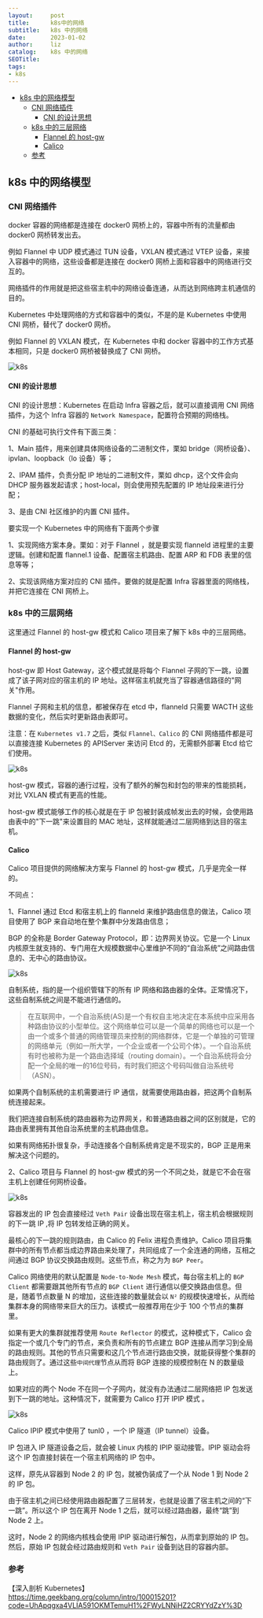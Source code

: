 ```yaml
---
layout:     post
title:      k8s中的网络
subtitle:   k8s 中的网络  
date:       2023-01-02
author:     liz
catalog:    k8s 中的网络  
SEOTitle:   
tags:
- k8s
---
```


<!-- START doctoc generated TOC please keep comment here to allow auto update -->
<!-- DON'T EDIT THIS SECTION, INSTEAD RE-RUN doctoc TO UPDATE -->

- [k8s 中的网络模型](#k8s-%E4%B8%AD%E7%9A%84%E7%BD%91%E7%BB%9C%E6%A8%A1%E5%9E%8B)
  - [CNI 网络插件](#cni-%E7%BD%91%E7%BB%9C%E6%8F%92%E4%BB%B6)
    - [CNI 的设计思想](#cni-%E7%9A%84%E8%AE%BE%E8%AE%A1%E6%80%9D%E6%83%B3)
  - [k8s 中的三层网络](#k8s-%E4%B8%AD%E7%9A%84%E4%B8%89%E5%B1%82%E7%BD%91%E7%BB%9C)
    - [Flannel 的 host-gw](#flannel-%E7%9A%84-host-gw)
    - [Calico](#calico)
  - [参考](#%E5%8F%82%E8%80%83)

<!-- END doctoc generated TOC please keep comment here to allow auto update -->

## k8s 中的网络模型

### CNI 网络插件

docker 容器的网络都是连接在 docker0 网桥上的，容器中所有的流量都由  docker0 网桥转发出去。

例如 Flannel 中 UDP 模式通过 TUN 设备，VXLAN 模式通过 VTEP 设备，来接入容器中的网络，这些设备都是连接在 docker0 网桥上面和容器中的网络进行交互的。

网络插件的作用就是把这些宿主机中的网络设备连通，从而达到网络跨主机通信的目的。

Kubernetes 中处理网络的方式和容器中的类似，不是的是 Kubernetes 中使用 CNI 网桥，替代了 docker0 网桥。

例如 Flannel 的 VXLAN 模式，在 Kubernetes 中和  docker 容器中的工作方式基本相同，只是 docker0 网桥被替换成了 CNI 网桥。

<img src="/img/k8s/k8s-flannel-vxlan-cni.png"  alt="k8s" />       

#### CNI 的设计思想

CNI 的设计思想：Kubernetes 在启动 Infra 容器之后，就可以直接调用 CNI 网络插件，为这个 Infra 容器的 `Network Namespace`，配置符合预期的网络栈。

CNI 的基础可执行文件有下面三类：

1、Main 插件，用来创建具体网络设备的二进制文件，栗如 bridge（网桥设备）、ipvlan、loopback（lo 设备）等；

2、IPAM 插件，负责分配 IP 地址的二进制文件，栗如 dhcp，这个文件会向 DHCP 服务器发起请求；host-local，则会使用预先配置的 IP 地址段来进行分配；

3、是由 CNI 社区维护的内置 CNI 插件。

要实现一个 Kubernetes 中的网络有下面两个步骤

1、实现网络方案本身。栗如：对于 Flannel ，就是要实现 flanneld 进程里的主要逻辑。创建和配置 flannel.1 设备、配置宿主机路由、配置 ARP 和 FDB 表里的信息等等；

2、实现该网络方案对应的 CNI 插件。要做的就是配置 Infra 容器里面的网络栈，并把它连接在 CNI 网桥上。

### k8s 中的三层网络

这里通过 Flannel 的 host-gw 模式和 Calico 项目来了解下 k8s 中的三层网络。

#### Flannel 的 host-gw

host-gw 即 Host Gateway，这个模式就是将每个 Flannel 子网的下一跳，设置成了该子网对应的宿主机的 IP 地址。这样宿主机就充当了容器通信路径的"网关"作用。

Flannel 子网和主机的信息，都被保存在 etcd 中，flanneld 只需要 WACTH 这些数据的变化，然后实时更新路由表即可。

注意：在 `Kubernetes v1.7` 之后，类似 `Flannel、Calico` 的 CNI 网络插件都是可以直接连接 Kubernetes 的 APIServer 来访问 Etcd 的，无需额外部署 Etcd 给它们使用。

<img src="/img/k8s/k8s-flannel-hostgw.png"  alt="k8s" />       

host-gw 模式，容器的通行过程，没有了额外的解包和封包的带来的性能损耗，对比 VXLAN 模式有更高的性能。

host-gw 模式能够工作的核心就是在于 IP 包被封装成帧发出去的时候，会使用路由表中的"下一跳"来设置目的 MAC 地址，这样就能通过二层网络到达目的宿主机。

#### Calico

Calico 项目提供的网络解决方案与 Flannel 的 host-gw 模式，几乎是完全一样的。

不同点：

1、Flannel 通过 Etcd 和宿主机上的 flanneld 来维护路由信息的做法，Calico 项目使用了 BGP 来自动地在整个集群中分发路由信息；

BGP 的全称是 Border Gateway Protocol，即：边界网关协议。它是一个 Linux 内核原生就支持的、专门用在大规模数据中心里维护不同的“自治系统”之间路由信息的、无中心的路由协议。

<img src="/img/k8s/k8s-bgp.png"  alt="k8s" />       

自制系统，指的是一个组织管辖下的所有 IP 网络和路由器的全体。正常情况下，这些自制系统之间是不能进行通信的。

> 在互联网中，一个自治系统(AS)是一个有权自主地决定在本系统中应采用各种路由协议的小型单位。这个网络单位可以是一个简单的网络也可以是一个由一个或多个普通的网络管理员来控制的网络群体，它是一个单独的可管理的网络单元（例如一所大学，一个企业或者一个公司个体）。一个自治系统有时也被称为是一个路由选择域（routing domain）。一个自治系统将会分配一个全局的唯一的16位号码，有时我们把这个号码叫做自治系统号（ASN）。

如果两个自制系统的主机需要进行 IP 通信，就需要使用路由器，把这两个自制系统连接起来。

我们把连接自制系统的路由器称为边界网关，和普通路由器之间的区别就是，它的路由表里拥有其他自治系统里的主机路由信息。

如果有网络拓扑很复杂，手动连接各个自制系统肯定是不现实的，BGP 正是用来解决这个问题的。

2、Calico 项目与 Flannel 的 host-gw 模式的另一个不同之处，就是它不会在宿主机上创建任何网桥设备。

<img src="/img/k8s/k8s-calico.png"  alt="k8s" />     

容器发出的 IP 包会直接经过 `Veth Pair` 设备出现在宿主机上，宿主机会根据规则的下一跳 IP ,将 IP 包转发给正确的网关。

最核心的下一跳的规则路由，由 Calico 的 Felix 进程负责维护。Calico 项目将集群中的所有节点都当成边界路由来处理了，共同组成了一个全连通的网络，互相之间通过 BGP 协议交换路由规则。这些节点，称之为为 `BGP Peer`。

Calico 网络使用的默认配置是 `Node-to-Node Mesh` 模式，每台宿主机上的 `BGP Client` 都需要跟其他所有节点的 `BGP Client` 进行通信以便交换路由信息。但是，随着节点数量 N 的增加，这些连接的数量就会以 `N²` 的规模快速增长，从而给集群本身的网络带来巨大的压力。该模式一般推荐用在少于 100 个节点的集群里。

如果有更大的集群就推荐使用 `Route Reflector` 的模式，这种模式下，Calico 会指定一个或几个专门的节点，来负责和所有的节点建立 BGP 连接从而学习到全局的路由规则。其他的节点只需要和这几个节点进行路由交换，就能获得整个集群的路由规则了。通过这些`中间代理`节点从而将 BGP 连接的规模控制在 N 的数量级上。

如果对应的两个 Node 不在同一个子网内，就没有办法通过二层网络把  IP 包发送到下一跳的地址。这种情况下，就需要为 Calico 打开 IPIP 模式 。

<img src="/img/k8s/k8s-calico-ipip.png"  alt="k8s" />

Calico IPIP 模式中使用了 tunl0 ，一个 IP 隧道（IP tunnel）设备。

IP 包进入 IP 隧道设备之后，就会被 Linux 内核的 IPIP 驱动接管。IPIP 驱动会将这个 IP 包直接封装在一个宿主机网络的 IP 包中。

这样，原先从容器到 Node 2 的 IP 包，就被伪装成了一个从 Node 1 到 Node 2 的 IP 包。

由于宿主机之间已经使用路由器配置了三层转发，也就是设置了宿主机之间的“下一跳”。所以这个 IP 包在离开 Node 1 之后，就可以经过路由器，最终“跳”到 Node 2 上。

这时，Node 2 的网络内核栈会使用 IPIP 驱动进行解包，从而拿到原始的 IP 包。然后，原始 IP 包就会经过路由规则和 `Veth Pair` 设备到达目的容器内部。

### 参考

【深入剖析 Kubernetes】https://time.geekbang.org/column/intro/100015201?code=UhApqgxa4VLIA591OKMTemuH1%2FWyLNNiHZ2CRYYdZzY%3D     
 



